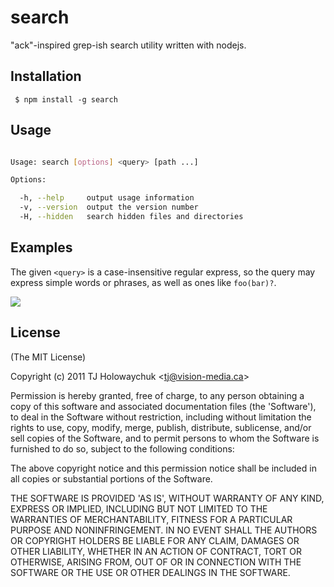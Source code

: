 
# search

  "ack"-inspired grep-ish search utility written with nodejs.

## Installation

     $ npm install -g search

## Usage

```bash

Usage: search [options] <query> [path ...]

Options:

  -h, --help     output usage information
  -v, --version  output the version number
  -H, --hidden   search hidden files and directories

```

## Examples

  The given `<query>` is a case-insensitive regular express,
  so the query may express simple words or phrases, as well
  as ones like `foo(bar)?`.

![](http://f.cl.ly/items/2g3r2P2s1D2l1H3v3Y1p/Screenshot.png)

## License 

(The MIT License)

Copyright (c) 2011 TJ Holowaychuk &lt;tj@vision-media.ca&gt;

Permission is hereby granted, free of charge, to any person obtaining
a copy of this software and associated documentation files (the
'Software'), to deal in the Software without restriction, including
without limitation the rights to use, copy, modify, merge, publish,
distribute, sublicense, and/or sell copies of the Software, and to
permit persons to whom the Software is furnished to do so, subject to
the following conditions:

The above copyright notice and this permission notice shall be
included in all copies or substantial portions of the Software.

THE SOFTWARE IS PROVIDED 'AS IS', WITHOUT WARRANTY OF ANY KIND,
EXPRESS OR IMPLIED, INCLUDING BUT NOT LIMITED TO THE WARRANTIES OF
MERCHANTABILITY, FITNESS FOR A PARTICULAR PURPOSE AND NONINFRINGEMENT.
IN NO EVENT SHALL THE AUTHORS OR COPYRIGHT HOLDERS BE LIABLE FOR ANY
CLAIM, DAMAGES OR OTHER LIABILITY, WHETHER IN AN ACTION OF CONTRACT,
TORT OR OTHERWISE, ARISING FROM, OUT OF OR IN CONNECTION WITH THE
SOFTWARE OR THE USE OR OTHER DEALINGS IN THE SOFTWARE.